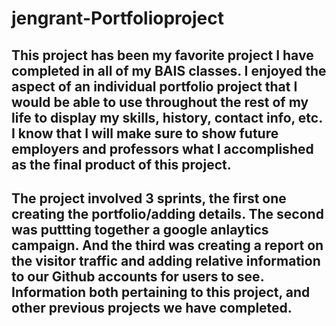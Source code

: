 # jengrant-Portfolioproject

## This project has been my favorite project I have completed in all of my BAIS classes. I enjoyed the aspect of an individual portfolio project that I would be able to use throughout the rest of my life to display my skills, history, contact info, etc. I know that I will make sure to show future employers and professors what I accomplished as the final product of this project. 
## The project involved 3 sprints, the first one creating the portfolio/adding details. The second was puttting together a google anlaytics campaign. And the third was creating a report on the visitor traffic and adding relative information to our Github accounts for users to see. Information both pertaining to this project, and other previous projects we have completed. 

 
